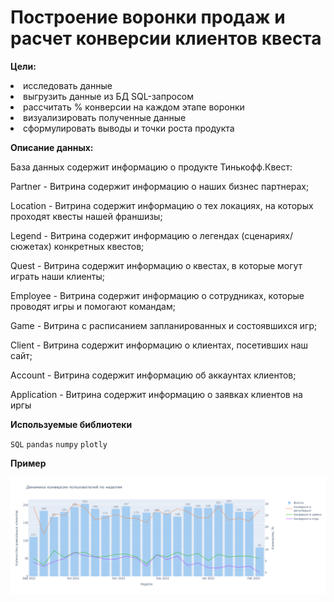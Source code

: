 **Построение воронки продаж и расчет конверсии клиентов квеста**
=====================

**Цели:**
<li>
исследовать данные
<li>
выгрузить данные из БД SQL-запросом
<li>
рассчитать % конверсии на каждом этапе воронки
<li>
визуализировать полученные данные
<li>
сформулировать выводы и точки роста продукта

**Описание данных:**

База данных содержит информацию о продукте Тинькофф.Квест:

Partner - Витрина содержит информацию о наших бизнес партнерах;
  
Location - Витрина содержит информацию о тех локациях, на которых проходят квесты нашей франшизы;
  
Legend - Витрина содержит информацию о легендах (сценариях/сюжетах) конкретных квестов;
  
Quest - Витрина содержит информацию о квестах, в которые могут играть наши клиенты;
  
Employee - Витрина содержит информацию о сотрудниках, которые проводят игры и помогают командам;
  
Game - Витрина с расписанием запланированных и состоявшихся игр;
  
Client - Витрина содержит информацию о клиентах, посетивших наш сайт;
  
Account - Витрина содержит информацию об аккаунтах клиентов;
  
Application - Витрина содержит информацию о заявках клиентов на иргы

**Используемые библиотеки**

`SQL` `pandas`  `numpy` `plotly`

**Пример**

![График](https://github.com/Seeingin/Data_Analyst_Portfolio/blob/main/Conversion_funnel_analysis/funnel_plot.png)
